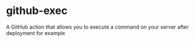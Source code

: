 # github-exec
A GitHub action that allows you to execute a command on your server after deployment for example
